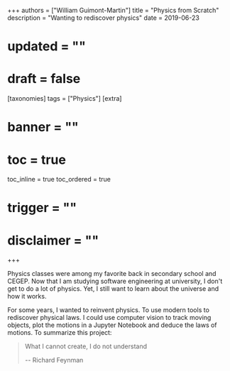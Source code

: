 +++
authors = ["William Guimont-Martin"]
title = "Physics from Scratch"
description = "Wanting to rediscover physics"
date = 2019-06-23
# updated = ""
# draft = false
[taxonomies]
tags = ["Physics"]
[extra]
# banner = ""
# toc = true
toc_inline = true
toc_ordered = true
# trigger = ""
# disclaimer = ""
+++

Physics classes were among my favorite back in secondary school and CEGEP. Now that I am studying software engineering at university, I don't get to do a lot of physics. Yet, I still want to learn about the universe and how it works. 

For some years, I wanted to reinvent physics. To use modern tools to rediscover physical laws. I could use computer vision to track moving objects, plot the motions in a Jupyter Notebook and deduce the laws of motions.
To summarize this project:
> What I cannot create, I do not understand
>
> -- Richard Feynman 
